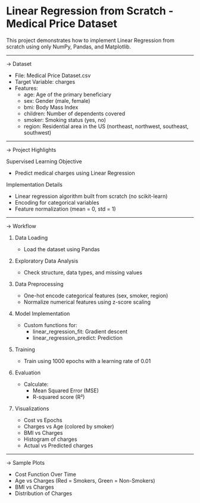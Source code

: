 # Linear Regression from Scratch - Medical Price Dataset

This project demonstrates how to implement Linear Regression from scratch using only NumPy, Pandas, and Matplotlib.

---

-> Dataset

- File: Medical Price Dataset.csv
- Target Variable: charges
- Features:
  - age: Age of the primary beneficiary
  - sex: Gender (male, female)
  - bmi: Body Mass Index
  - children: Number of dependents covered
  - smoker: Smoking status (yes, no)
  - region: Residential area in the US (northeast, northwest, southeast, southwest)

---

-> Project Highlights

Supervised Learning Objective  
- Predict medical charges using Linear Regression

Implementation Details  
- Linear regression algorithm built from scratch (no scikit-learn)  
- Encoding for categorical variables  
- Feature normalization (mean = 0, std = 1)

---

-> Workflow

1. Data Loading  
   - Load the dataset using Pandas

2. Exploratory Data Analysis  
   - Check structure, data types, and missing values

3. Data Preprocessing  
   - One-hot encode categorical features (sex, smoker, region)  
   - Normalize numerical features using z-score scaling

4. Model Implementation  
   - Custom functions for:
     - linear_regression_fit: Gradient descent  
     - linear_regression_predict: Prediction

5. Training  
   - Train using 1000 epochs with a learning rate of 0.01

6. Evaluation  
   - Calculate:
     - Mean Squared Error (MSE)  
     - R-squared score (R²)

7. Visualizations  
   - Cost vs Epochs  
   - Charges vs Age (colored by smoker)  
   - BMI vs Charges  
   - Histogram of charges  
   - Actual vs Predicted charges

---

-> Sample Plots

- Cost Function Over Time  
- Age vs Charges (Red = Smokers, Green = Non-Smokers)  
- BMI vs Charges  
- Distribution of Charges

